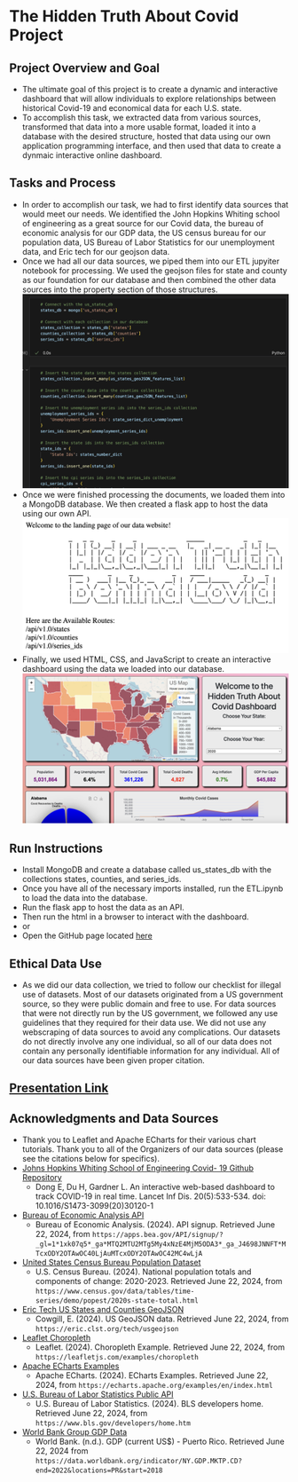 # The Hidden Truth About Covid Project
## Project Overview and Goal
- The ultimate goal of this project is to create a dynamic and interactive dashboard that will allow individuals to explore relationships between historical Covid-19 and economical data for each U.S. state.
- To accomplish this task, we extracted data from various sources, transformed that data into a more usable format, loaded it into a database with the desired structure, hosted that data using our own application programming interface, and then used that data to create a dynmaic interactive online dashboard.
## Tasks and Process
- In order to accomplish our task, we had to first identify data sources that would meet our needs. We identified the John Hopkins Whiting school of engineering as a great source for our Covid data, the bureau of economic analysis for our GDP data, the US census bureau for our population data, US Bureau of Labor Statistics for our unemployment data, and Eric tech for our geojson data.
- Once we had all our data sources, we piped them into our ETL jupyiter notebook for processing. We used the geojson files for state and county as our foundation for our database and then combined the other data sources into the property section of those structures.
![Logo](Resources/mongo.png)
- Once we were finished processing the documents, we loaded them into a MongoDB database. We then created a flask app to host the data using our own API.
![Logo](Resources/flask_landing_page.png)
- Finally, we used HTML, CSS, and JavaScript to create an interactive dashboard using the data we loaded into our database.
![Logo](Resources/dashboard.png)
## Run Instructions
- Install MongoDB and create a database called us_states_db with the collections states, counties, and series_ids.
- Once you have all of the necessary imports installed, run the ETL.ipynb to load the data into the database.
- Run the flask app to host the data as an API.
- Then run the html in a browser to interact with the dashboard.
- or
- Open the GitHub page located [here](https://bburwinkel0721.github.io/covid_project/)
## Ethical Data Use
- As we did our data collection, we tried to follow our checklist for illegal use of datasets. Most of our datasets originated from a US government source, so they were public domain and free to use. For data sources that were not directly run by the US government, we followed any use guidelines that they required for their data use. We did not use any webscraping of data sources to avoid any complications. Our datasets do not directly involve any one individual, so all of our data does not contain any personally identifiable information for any individual. All of our data sources have been given proper citation.
## [Presentation Link](https://docs.google.com/presentation/d/1-6jFAtXNObbaPopxcbQmAXAUhXvNHklNhyZMqLEYZaE/edit#slide=id.g2ad09d5c6ba_0_253)
## Acknowledgments and Data Sources
- Thank you to Leaflet and Apache ECharts for their various chart tutorials. Thank you to all of the Organizers of our data sources (please see the citations below for specifics).
- [Johns Hopkins Whiting School of Engineering Covid- 19 Github Repository](https://github.com/CSSEGISandData/COVID-19)
    - Dong E, Du H, Gardner L. An interactive web-based dashboard to track COVID-19 in real time. Lancet Inf Dis. 20(5):533-534. doi: 10.1016/S1473-3099(20)30120-1
- [Bureau of Economic Analysis API ](https://apps.bea.gov/API/signup/?_gl=1*1xk07q5*_ga*MTQ2MTU2MTg5My4xNzE4MjM5ODA3*_ga_J4698JNNFT*MTcxODY2OTAwOC40LjAuMTcxODY2OTAwOC42MC4wLjA.)
    - Bureau of Economic Analysis. (2024). API signup. Retrieved June 22, 2024, from `https://apps.bea.gov/API/signup/?_gl=1*1xk07q5*_ga*MTQ2MTU2MTg5My4xNzE4MjM5ODA3*_ga_J4698JNNFT*MTcxODY2OTAwOC40LjAuMTcxODY2OTAwOC42MC4wLjA`
- [United States Census Bureau Population Dataset](https://www.census.gov/data/tables/time-series/demo/popest/2020s-state-total.html)
    - U.S. Census Bureau. (2024). National population totals and components of change: 2020-2023. Retrieved June 22, 2024, from `https://www.census.gov/data/tables/time-series/demo/popest/2020s-state-total.html`
- [Eric Tech US States and Counties GeoJSON](https://eric.clst.org/tech/usgeojson/)
    - Cowgill, E. (2024). US GeoJSON data. Retrieved June 22, 2024, from `https://eric.clst.org/tech/usgeojson`
- [Leaflet Choropleth](https://leafletjs.com/examples/geojson/)
    - Leaflet. (2024). Choropleth Example. Retrieved June 22, 2024, from `https://leafletjs.com/examples/choropleth`
- [Apache ECharts Examples](https://echarts.apache.org/examples/en/index.html)
    - Apache ECharts. (2024). ECharts Examples. Retrieved June 22, 2024, from `https://echarts.apache.org/examples/en/index.html`
- [U.S. Bureau of Labor Statistics Public API](https://www.bls.gov/developers/home.htm)
    - U.S. Bureau of Labor Statistics. (2024). BLS developers home. Retrieved June 22, 2024, from `https://www.bls.gov/developers/home.htm`
- [World Bank Group GDP Data](https://data.worldbank.org/indicator/NY.GDP.MKTP.CD?end=2022&locations=PR&start=2018)
    - World Bank. (n.d.). GDP (current US$) - Puerto Rico. Retrieved June 22, 2024 from `https://data.worldbank.org/indicator/NY.GDP.MKTP.CD?end=2022&locations=PR&start=2018`
    
